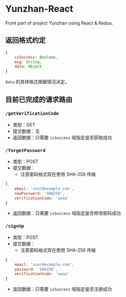 # Yunzhan-React
Front part of project Yunzhan using React &amp; Redux.

## 返回格式约定

```js
{
    isSuccess: Boolean,
    msg: String,
    data: Object
}
```

`data` 的具体格式根据情况决定。


## 目前已完成的请求路由

### `/getVerificationCode`

- 类型：GET
- 提交数据：无
- 返回数据：只需要 `isSuccess` 域指定是否获取成功

### `/forgetPassword`

- 类型：POST
- 提交数据：
    - 注意密码格式现在使用 SHA-256 传输
```js
{
    email: 'user@example.com',
    newPassword: 'SHA256',
    verificationCode: 'aaaa'
}
```
- 返回数据：只需要 `isSuccess` 域指定是否修改密码成功

### `/signUp`

- 类型：POST
- 提交数据：
    - 注意密码格式现在使用 SHA-256 传输
```js
{
    email: 'user@example.com',
    password: 'SHA256',
    verificationCode: 'aaaa'
}
```
- 返回数据：只需要 `isSuccess` 域指定是否注册成功